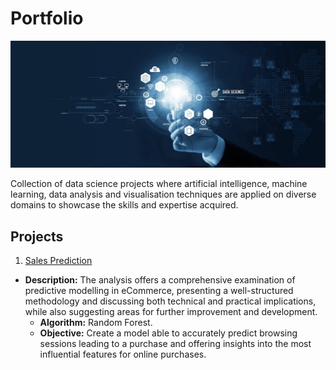 # Portfolio
![Cover](Images/Cover.jpeg)

Collection of data science projects where artificial intelligence, machine learning, data analysis and visualisation techniques are applied on diverse domains to showcase the skills and expertise acquired.

## Projects
1. [Sales Prediction](https://github.com/justgrossi/Portfolio/blob/main/1.Sales_Prediction/description.md)
- **Description:** The analysis offers a comprehensive examination of predictive modelling in eCommerce, presenting a well-structured methodology and discussing both technical and practical implications, while also suggesting areas for further improvement and development.
   - **Algorithm:** Random Forest.
   - **Objective:** Create a model able to accurately predict browsing sessions leading to a purchase and offering insights into the most influential features for online purchases.